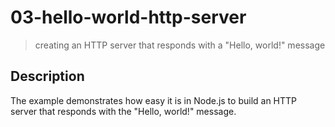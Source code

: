# 03-hello-world-http-server
> creating an HTTP server that responds with a "Hello, world!" message

## Description
The example demonstrates how easy it is in Node.js to build an HTTP server that responds with the "Hello, world!" message.
